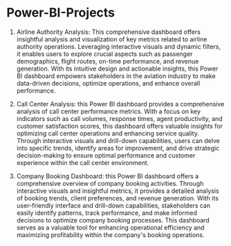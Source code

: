 # Power-BI-Projects


1) Airline Authority Analysis:
This comprehensive dashboard offers insightful analysis and visualization of key metrics related to airline authority operations. Leveraging interactive visuals and dynamic filters, it enables users to explore crucial aspects such as passenger demographics, flight routes, on-time performance, and revenue generation. With its intuitive design and actionable insights, this Power BI dashboard empowers stakeholders in the aviation industry to make data-driven decisions, optimize operations, and enhance overall performance.


2) Call Center Analysis:
this Power BI dashboard provides a comprehensive analysis of call center performance metrics. With a focus on key indicators such as call volumes, response times, agent productivity, and customer satisfaction scores, this dashboard offers valuable insights for optimizing call center operations and enhancing service quality. Through interactive visuals and drill-down capabilities, users can delve into specific trends, identify areas for improvement, and drive strategic decision-making to ensure optimal performance and customer experience within the call center environment.


3) Company Booking Dashboard:
this Power BI dashboard offers a comprehensive overview of company booking activities. Through interactive visuals and insightful metrics, it provides a detailed analysis of booking trends, client preferences, and revenue generation. With its user-friendly interface and drill-down capabilities, stakeholders can easily identify patterns, track performance, and make informed decisions to optimize company booking processes. This dashboard serves as a valuable tool for enhancing operational efficiency and maximizing profitability within the company's booking operations.



